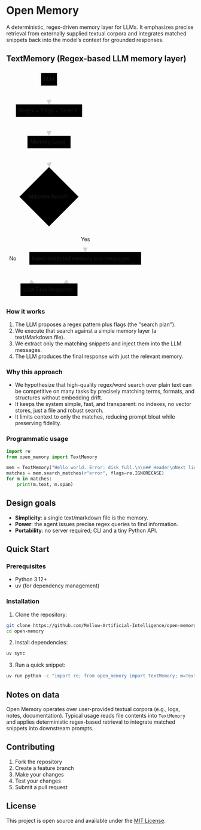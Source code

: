 # Open Memory

A deterministic, regex-driven memory layer for LLMs. It emphasizes precise retrieval from externally supplied textual corpora and integrates matched snippets back into the model’s context for grounded responses.

## TextMemory (Regex-based LLM memory layer)

<svg aria-roledescription="flowchart-v2" role="graphics-document document" viewBox="-8 -8 368.5703125 610.0625" style="max-width: 368.5703125px;" xmlns="http://www.w3.org/2000/svg" width="100%" id="mermaid-svg-1757887095677-x8gbcn4d1"><style>#mermaid-svg-1757887095677-x8gbcn4d1{font-family:"trebuchet ms",verdana,arial,sans-serif;font-size:16px;fill:rgba(204, 204, 204, 0.87);}#mermaid-svg-1757887095677-x8gbcn4d1 .error-icon{fill:#bf616a;}#mermaid-svg-1757887095677-x8gbcn4d1 .error-text{fill:#bf616a;stroke:#bf616a;}#mermaid-svg-1757887095677-x8gbcn4d1 .edge-thickness-normal{stroke-width:2px;}#mermaid-svg-1757887095677-x8gbcn4d1 .edge-thickness-thick{stroke-width:3.5px;}#mermaid-svg-1757887095677-x8gbcn4d1 .edge-pattern-solid{stroke-dasharray:0;}#mermaid-svg-1757887095677-x8gbcn4d1 .edge-pattern-dashed{stroke-dasharray:3;}#mermaid-svg-1757887095677-x8gbcn4d1 .edge-pattern-dotted{stroke-dasharray:2;}#mermaid-svg-1757887095677-x8gbcn4d1 .marker{fill:rgba(204, 204, 204, 0.87);stroke:rgba(204, 204, 204, 0.87);}#mermaid-svg-1757887095677-x8gbcn4d1 .marker.cross{stroke:rgba(204, 204, 204, 0.87);}#mermaid-svg-1757887095677-x8gbcn4d1 svg{font-family:"trebuchet ms",verdana,arial,sans-serif;font-size:16px;}#mermaid-svg-1757887095677-x8gbcn4d1 .label{font-family:"trebuchet ms",verdana,arial,sans-serif;color:rgba(204, 204, 204, 0.87);}#mermaid-svg-1757887095677-x8gbcn4d1 .cluster-label text{fill:#f3f3f3;}#mermaid-svg-1757887095677-x8gbcn4d1 .cluster-label span,#mermaid-svg-1757887095677-x8gbcn4d1 p{color:#f3f3f3;}#mermaid-svg-1757887095677-x8gbcn4d1 .label text,#mermaid-svg-1757887095677-x8gbcn4d1 span,#mermaid-svg-1757887095677-x8gbcn4d1 p{fill:rgba(204, 204, 204, 0.87);color:rgba(204, 204, 204, 0.87);}#mermaid-svg-1757887095677-x8gbcn4d1 .node rect,#mermaid-svg-1757887095677-x8gbcn4d1 .node circle,#mermaid-svg-1757887095677-x8gbcn4d1 .node ellipse,#mermaid-svg-1757887095677-x8gbcn4d1 .node polygon,#mermaid-svg-1757887095677-x8gbcn4d1 .node path{fill:#191919;stroke:#242424;stroke-width:1px;}#mermaid-svg-1757887095677-x8gbcn4d1 .flowchart-label text{text-anchor:middle;}#mermaid-svg-1757887095677-x8gbcn4d1 .node .label{text-align:center;}#mermaid-svg-1757887095677-x8gbcn4d1 .node.clickable{cursor:pointer;}#mermaid-svg-1757887095677-x8gbcn4d1 .arrowheadPath{fill:#e6e6e6;}#mermaid-svg-1757887095677-x8gbcn4d1 .edgePath .path{stroke:rgba(204, 204, 204, 0.87);stroke-width:2.0px;}#mermaid-svg-1757887095677-x8gbcn4d1 .flowchart-link{stroke:rgba(204, 204, 204, 0.87);fill:none;}#mermaid-svg-1757887095677-x8gbcn4d1 .edgeLabel{background-color:#19191999;text-align:center;}#mermaid-svg-1757887095677-x8gbcn4d1 .edgeLabel rect{opacity:0.5;background-color:#19191999;fill:#19191999;}#mermaid-svg-1757887095677-x8gbcn4d1 .labelBkg{background-color:rgba(25, 25, 25, 0.5);}#mermaid-svg-1757887095677-x8gbcn4d1 .cluster rect{fill:rgba(64, 64, 64, 0.47);stroke:#30373a;stroke-width:1px;}#mermaid-svg-1757887095677-x8gbcn4d1 .cluster text{fill:#f3f3f3;}#mermaid-svg-1757887095677-x8gbcn4d1 .cluster span,#mermaid-svg-1757887095677-x8gbcn4d1 p{color:#f3f3f3;}#mermaid-svg-1757887095677-x8gbcn4d1 div.mermaidTooltip{position:absolute;text-align:center;max-width:200px;padding:2px;font-family:"trebuchet ms",verdana,arial,sans-serif;font-size:12px;background:#88c0d0;border:1px solid #30373a;border-radius:2px;pointer-events:none;z-index:100;}#mermaid-svg-1757887095677-x8gbcn4d1 .flowchartTitleText{text-anchor:middle;font-size:18px;fill:rgba(204, 204, 204, 0.87);}#mermaid-svg-1757887095677-x8gbcn4d1 :root{--mermaid-font-family:"trebuchet ms",verdana,arial,sans-serif;}</style><g><marker orient="auto" markerHeight="12" markerWidth="12" markerUnits="userSpaceOnUse" refY="5" refX="6" viewBox="0 0 10 10" class="marker flowchart" id="mermaid-svg-1757887095677-x8gbcn4d1_flowchart-pointEnd"><path style="stroke-width: 1; stroke-dasharray: 1, 0;" class="arrowMarkerPath" d="M 0 0 L 10 5 L 0 10 z"/></marker><marker orient="auto" markerHeight="12" markerWidth="12" markerUnits="userSpaceOnUse" refY="5" refX="4.5" viewBox="0 0 10 10" class="marker flowchart" id="mermaid-svg-1757887095677-x8gbcn4d1_flowchart-pointStart"><path style="stroke-width: 1; stroke-dasharray: 1, 0;" class="arrowMarkerPath" d="M 0 5 L 10 10 L 10 0 z"/></marker><marker orient="auto" markerHeight="11" markerWidth="11" markerUnits="userSpaceOnUse" refY="5" refX="11" viewBox="0 0 10 10" class="marker flowchart" id="mermaid-svg-1757887095677-x8gbcn4d1_flowchart-circleEnd"><circle style="stroke-width: 1; stroke-dasharray: 1, 0;" class="arrowMarkerPath" r="5" cy="5" cx="5"/></marker><marker orient="auto" markerHeight="11" markerWidth="11" markerUnits="userSpaceOnUse" refY="5" refX="-1" viewBox="0 0 10 10" class="marker flowchart" id="mermaid-svg-1757887095677-x8gbcn4d1_flowchart-circleStart"><circle style="stroke-width: 1; stroke-dasharray: 1, 0;" class="arrowMarkerPath" r="5" cy="5" cx="5"/></marker><marker orient="auto" markerHeight="11" markerWidth="11" markerUnits="userSpaceOnUse" refY="5.2" refX="12" viewBox="0 0 11 11" class="marker cross flowchart" id="mermaid-svg-1757887095677-x8gbcn4d1_flowchart-crossEnd"><path style="stroke-width: 2; stroke-dasharray: 1, 0;" class="arrowMarkerPath" d="M 1,1 l 9,9 M 10,1 l -9,9"/></marker><marker orient="auto" markerHeight="11" markerWidth="11" markerUnits="userSpaceOnUse" refY="5.2" refX="-1" viewBox="0 0 11 11" class="marker cross flowchart" id="mermaid-svg-1757887095677-x8gbcn4d1_flowchart-crossStart"><path style="stroke-width: 2; stroke-dasharray: 1, 0;" class="arrowMarkerPath" d="M 1,1 l 9,9 M 10,1 l -9,9"/></marker><g class="root"><g class="clusters"/><g class="edgePaths"><path marker-end="url(#mermaid-svg-1757887095677-x8gbcn4d1_flowchart-pointEnd)" style="fill:none;" class="edge-thickness-normal edge-pattern-solid flowchart-link LS-L LE-R" id="L-L-R-0" d="M106.291,33.5L106.291,37.667C106.291,41.833,106.291,50.167,106.291,57.617C106.291,65.067,106.291,71.633,106.291,74.917L106.291,78.2"/><path marker-end="url(#mermaid-svg-1757887095677-x8gbcn4d1_flowchart-pointEnd)" style="fill:none;" class="edge-thickness-normal edge-pattern-solid flowchart-link LS-R LE-M" id="L-R-M-0" d="M106.291,117L106.291,121.167C106.291,125.333,106.291,133.667,106.291,141.117C106.291,148.567,106.291,155.133,106.291,158.417L106.291,161.7"/><path marker-end="url(#mermaid-svg-1757887095677-x8gbcn4d1_flowchart-pointEnd)" style="fill:none;" class="edge-thickness-normal edge-pattern-solid flowchart-link LS-M LE-D" id="L-M-D-0" d="M106.291,200.5L106.291,204.667C106.291,208.833,106.291,217.167,106.357,224.7C106.423,232.234,106.555,238.967,106.621,242.334L106.687,245.701"/><path marker-end="url(#mermaid-svg-1757887095677-x8gbcn4d1_flowchart-pointEnd)" style="fill:none;" class="edge-thickness-normal edge-pattern-solid flowchart-link LS-D LE-F" id="L-D-F-0" d="M70.357,372.628L60.197,384.326C50.037,396.023,29.718,419.418,19.558,439.615C9.398,459.813,9.398,476.813,9.398,492.271C9.398,507.729,9.398,521.646,18.257,532.421C27.116,543.197,44.833,550.831,53.692,554.648L62.551,558.465"/><path marker-end="url(#mermaid-svg-1757887095677-x8gbcn4d1_flowchart-pointEnd)" style="fill:none;" class="edge-thickness-normal edge-pattern-solid flowchart-link LS-D LE-I" id="L-D-I-0" d="M143.225,372.628L153.218,384.326C163.211,396.023,183.198,419.418,193.191,435.94C203.184,452.463,203.184,462.113,203.184,466.938L203.184,471.763"/><path marker-end="url(#mermaid-svg-1757887095677-x8gbcn4d1_flowchart-pointEnd)" style="fill:none;" class="edge-thickness-normal edge-pattern-solid flowchart-link LS-I LE-F" id="L-I-F-0" d="M203.184,510.563L203.184,514.729C203.184,518.896,203.184,527.229,194.325,535.213C185.466,543.197,167.749,550.831,158.89,554.648L150.031,558.465"/></g><g class="edgeLabels"><g class="edgeLabel"><g transform="translate(0, 0)" class="label"><foreignObject height="0" width="0"><div style="display: inline-block; white-space: nowrap;" xmlns="http://www.w3.org/1999/xhtml"><span class="edgeLabel"></span></div></foreignObject></g></g><g class="edgeLabel"><g transform="translate(0, 0)" class="label"><foreignObject height="0" width="0"><div style="display: inline-block; white-space: nowrap;" xmlns="http://www.w3.org/1999/xhtml"><span class="edgeLabel"></span></div></foreignObject></g></g><g class="edgeLabel"><g transform="translate(0, 0)" class="label"><foreignObject height="0" width="0"><div style="display: inline-block; white-space: nowrap;" xmlns="http://www.w3.org/1999/xhtml"><span class="edgeLabel"></span></div></foreignObject></g></g><g transform="translate(9.3984375, 493.8125)" class="edgeLabel"><g transform="translate(-9.3984375, -9.25)" class="label"><foreignObject height="18.5" width="18.796875"><div style="display: inline-block; white-space: nowrap;" xmlns="http://www.w3.org/1999/xhtml"><span class="edgeLabel">No</span></div></foreignObject></g></g><g transform="translate(203.18359375, 442.8125)" class="edgeLabel"><g transform="translate(-11.32421875, -9.25)" class="label"><foreignObject height="18.5" width="22.6484375"><div style="display: inline-block; white-space: nowrap;" xmlns="http://www.w3.org/1999/xhtml"><span class="edgeLabel">Yes</span></div></foreignObject></g></g><g class="edgeLabel"><g transform="translate(0, 0)" class="label"><foreignObject height="0" width="0"><div style="display: inline-block; white-space: nowrap;" xmlns="http://www.w3.org/1999/xhtml"><span class="edgeLabel"></span></div></foreignObject></g></g></g><g class="nodes"><g transform="translate(106.291015625, 16.75)" id="flowchart-L-58" class="node default default flowchart-label"><rect height="33.5" width="42.5546875" y="-16.75" x="-21.27734375" ry="0" rx="0" style="" class="basic label-container"/><g transform="translate(-13.77734375, -9.25)" style="" class="label"><rect/><foreignObject height="18.5" width="27.5546875"><div style="display: inline-block; white-space: nowrap;" xmlns="http://www.w3.org/1999/xhtml"><span class="nodeLabel">LLM</span></div></foreignObject></g></g><g transform="translate(106.291015625, 100.25)" id="flowchart-R-59" class="node default default flowchart-label"><rect height="33.5" width="176.96875" y="-16.75" x="-88.484375" ry="0" rx="0" style="" class="basic label-container"/><g transform="translate(-80.984375, -9.25)" style="" class="label"><rect/><foreignObject height="18.5" width="161.96875"><div style="display: inline-block; white-space: nowrap;" xmlns="http://www.w3.org/1999/xhtml"><span class="nodeLabel">Regex + Flags + Search</span></div></foreignObject></g></g><g transform="translate(106.291015625, 183.75)" id="flowchart-M-60" class="node default default flowchart-label"><rect height="33.5" width="115.21875" y="-16.75" x="-57.609375" ry="0" rx="0" style="" class="basic label-container"/><g transform="translate(-50.109375, -9.25)" style="" class="label"><rect/><foreignObject height="18.5" width="100.21875"><div style="display: inline-block; white-space: nowrap;" xmlns="http://www.w3.org/1999/xhtml"><span class="nodeLabel">Memory Layer</span></div></foreignObject></g></g><g transform="translate(106.291015625, 329.53125)" id="flowchart-D-61" class="node default default flowchart-label"><polygon style="" transform="translate(-79.03125,79.03125)" class="label-container" points="79.03125,0 158.0625,-79.03125 79.03125,-158.0625 0,-79.03125"/><g transform="translate(-54.78125, -9.25)" style="" class="label"><rect/><foreignObject height="18.5" width="109.5625"><div style="display: inline-block; white-space: nowrap;" xmlns="http://www.w3.org/1999/xhtml"><span class="nodeLabel">Matches found?</span></div></foreignObject></g></g><g transform="translate(203.18359375, 493.8125)" id="flowchart-I-62" class="node default default flowchart-label"><rect height="33.5" width="298.7734375" y="-16.75" x="-149.38671875" ry="0" rx="0" style="" class="basic label-container"/><g transform="translate(-141.88671875, -9.25)" style="" class="label"><rect/><foreignObject height="18.5" width="283.7734375"><div style="display: inline-block; white-space: nowrap;" xmlns="http://www.w3.org/1999/xhtml"><span class="nodeLabel">Inject extracted memory into messages</span></div></foreignObject></g></g><g transform="translate(106.291015625, 577.3125)" id="flowchart-F-63" class="node default default flowchart-label"><rect height="33.5" width="152.3359375" y="-16.75" x="-76.16796875" ry="0" rx="0" style="" class="basic label-container"/><g transform="translate(-68.66796875, -9.25)" style="" class="label"><rect/><foreignObject height="18.5" width="137.3359375"><div style="display: inline-block; white-space: nowrap;" xmlns="http://www.w3.org/1999/xhtml"><span class="nodeLabel">LLM Final Response</span></div></foreignObject></g></g></g></g></g></svg>

### How it works

1. The LLM proposes a regex pattern plus flags (the "search plan").
2. We execute that search against a simple memory layer (a text/Markdown file).
3. We extract only the matching snippets and inject them into the LLM messages.
4. The LLM produces the final response with just the relevant memory.

### Why this approach

- We hypothesize that high-quality regex/word search over plain text can be competitive on many tasks by precisely matching terms, formats, and structures without embedding drift.
- It keeps the system simple, fast, and transparent: no indexes, no vector stores, just a file and robust search.
- It limits context to only the matches, reducing prompt bloat while preserving fidelity.

### Programmatic usage

```python
import re
from open_memory import TextMemory

mem = TextMemory("Hello world. Error: disk full.\n\n## Header\nNext line.")
matches = mem.search_matches(r"error", flags=re.IGNORECASE)
for m in matches:
    print(m.text, m.span)
```

## Design goals

- **Simplicity**: a single text/markdown file is the memory.
- **Power**: the agent issues precise regex queries to find information.
- **Portability**: no server required; CLI and a tiny Python API.

## Quick Start

### Prerequisites

- Python 3.12+
- uv (for dependency management)

### Installation

1. Clone the repository:
```bash
git clone https://github.com/Mellow-Artificial-Intelligence/open-memory
cd open-memory
```

2. Install dependencies:
```bash
uv sync
```

3. Run a quick snippet:
```bash
uv run python -c "import re; from open_memory import TextMemory; m=TextMemory('An error occurred'); print([x.text for x in m.search_matches('error', flags=re.IGNORECASE)])"
```
## Notes on data

Open Memory operates over user-provided textual corpora (e.g., logs, notes, documentation). Typical usage reads file contents into `TextMemory` and applies deterministic regex-based retrieval to integrate matched snippets into downstream prompts.



## Contributing

1. Fork the repository
2. Create a feature branch
3. Make your changes
4. Test your changes
5. Submit a pull request

## License

This project is open source and available under the [MIT License](LICENSE).
